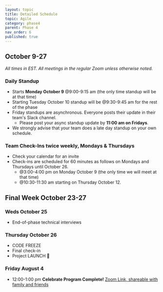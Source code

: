 ```yaml
---
layout: topic
title: Detailed Schedule
topic: Agile
category: phase4
parent: Phase 4
nav_order: 6
published: true
---
```


## October 9-27

_All times in EST._
_All meetings in the regular Zoom unless otherwise noted._

### Daily Standup

- Starts **Monday October 9** @9:00-9:15 am (the only time standup will be at that time)
- Starting Tuesday October 10 standup will be @9:30-9:45 am for the rest of the phase
- Friday standups are asynchronous. Everyone posts their update in their team's Slack channel.
    - Please post your async standup update by **11:00 am on Fridays**.
- We strongly advise that your team does a late day standup on your own schedule.

### Team Check-Ins twice weekly, Mondays & Thursdays

- Check your calendar for an invite
- Check-ins are scheduled for 60 minutes as follows on Mondays and Thursdays until October 26.
    - @3:00-4:00 pm on Monday October 9 (the only time we will meet at that time)
    - @10:30-11:30 am starting on Thursday October 12.

## Final Week October 23-27

### Weds October 25

- End-of-phase technical interviews

### Thursday October 26

- CODE FREEZE
- Final check-in
- Project LAUNCH 🚀

### Friday August 4

- 12:00-1:00 pm **Celebrate Program Complete!** [Zoom Link, shareable with family and friends](https://us02web.zoom.us/j/88216463833?pwd=NzBYbVVFamFmYWJyalgxbkhpZTVBQT09)

